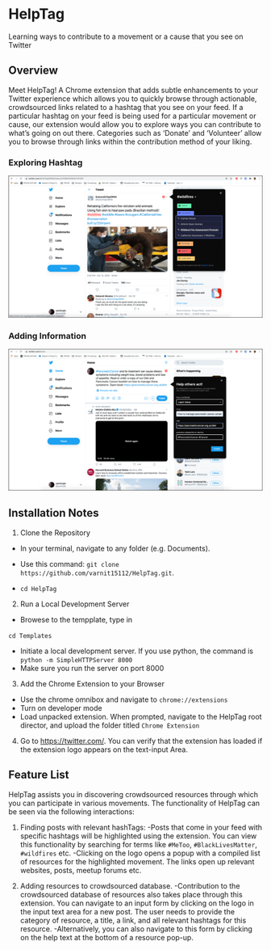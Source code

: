 # HelpTag

Learning ways to contribute to a movement or a cause that you see on Twitter


## Overview
Meet HelpTag! A Chrome extension that adds subtle enhancements to your Twitter experience which allows you to quickly browse through actionable, crowdsourced links related to a hashtag that you see on your feed. If a particular hashtag on your feed is being used for a particular movement or cause, our extension would allow you to explore ways you can contribute to what’s going on out there. Categories such as ‘Donate’ and ‘Volunteer’ allow you to browse through links within the contribution method of your liking.

### Exploring Hashtag 

![alt text](https://github.com/varnit15112/HelpTag/blob/main/display.png?raw=true)

### Adding Information

![alt text](https://github.com/varnit15112/HelpTag/blob/main/create.png?raw=true)





## Installation Notes

1. Clone the Repository 

- In your terminal, navigate to any folder (e.g. Documents).

- Use this command: ```git clone https://github.com/varnit15112/HelpTag.git```.
- ```cd HelpTag```

2. Run a Local Development Server

- Browese to the tempplate, type in 

```cd Templates```
- Initiate a local development server. If you use python, the command is ```python -m SimpleHTTPServer 8000```
- Make sure you run the server on port 8000

3. Add the Chrome Extension to your Browser
- Use the chrome omnibox and navigate to ```chrome://extensions```
- Turn on developer mode
- Load unpacked extension. When prompted, navigate to the HelpTag root director, and upload the folder titled ```Chrome Extension```

4. Go to https://twitter.com/. You can verify that the extension has loaded if the extension logo appears on the text-input Area.

## Feature List 

HelpTag assists you in discovering crowdsourced resources through which you can participate in various movements. The functionality of HelpTag can be seen via the following interactions:
 
1. Finding posts with relevant hashTags: 
-Posts that come in your feed with specific hashtags will be highlighted using the extension. You can view this functionality by searching for terms like ```#MeToo```, ```#BlackLivesMatter```, ```#wildfires``` etc.
-Clicking on the logo opens a popup with a compiled list of resources for the highlighted movement. The links open up relevant websites, posts, meetup forums etc. 

2. Adding resources to crowdsourced database. 
-Contribution to the crowdsourced database of resources also takes place through this extension. You can navigate to an input form by clicking on the logo in the input text area for a new post. The user needs to provide the category of resource, a title, a link, and all relevant hashtags for this resource. 
-Alternatively, you can also navigate to this form by clicking on the help text at the bottom of a resource pop-up. 
